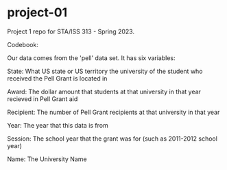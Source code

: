 # project-01

Project 1 repo for STA/ISS 313 - Spring 2023.

Codebook:

Our data comes from the 'pell' data set. It has six variables:

State: What US state or US territory the university of the student who received the Pell Grant is located in

Award: The dollar amount that students at that university in that year recieved in Pell Grant aid

Recipient: The number of Pell Grant recipients at that university in that year

Year: The year that this data is from

Session: The school year that the grant was for (such as 2011-2012 school year)

Name: The University Name
